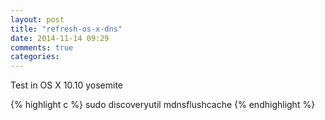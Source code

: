 ```yaml
---
layout: post
title: "refresh-os-x-dns"
date: 2014-11-14 09:29
comments: true
categories: 
---
```


Test in OS X 10.10 yosemite

{% highlight c %}
sudo discoveryutil mdnsflushcache
{% endhighlight %}